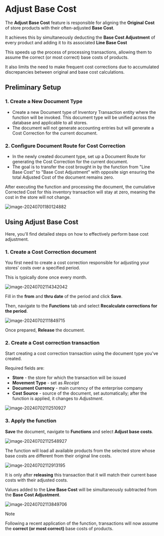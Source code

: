 # Adjust Base Cost

The **Adjust Base Cost** feature is responsible for aligning the **Original Cost** of store products with their often-adjusted **Base Cost**.

It achieves this by simultaneously deducting the **Base Cost Adjustment** of every product and adding it to its associated **Line Base Cost** 

This speeds up the process of processing transactions, allowing them to assume the correct (or most correct) base costs of products. 

It also limits the need to make frequent cost corrections due to accumulated discrepancies between original and base cost calculations.

## Preliminary Setup

### 1. **Create a New Document Type**

- Create a new Document type of Inventory Transaction entity where the function will be invoked. This document type will be unified across the database and applicable to all stores.
- The document will not generate accounting entries but will generate a Cost Correction for the current document.

### 2. **Configure Document Route for Cost Correction**

- In the newly created document type, set up a Document Route for generating the Cost Correction for the current document.
- The goal is to transfer the cost brought in by the function from "Line Base Cost" to "Base Cost Adjustment" with opposite sign ensuring the total Adjusted Cost of the document remains zero.

After executing the function and processing the document, the cumulative Corrected Cost for this inventory transaction will stay at zero, meaning the cost in the store will not change.



![image-20240701180124882](C:\Users\i.ivanov.ERPBG\AppData\Roaming\Typora\typora-user-images\image-20240701180124882.png)

## Using Adjust Base Cost

Here, you'll find detailed steps on how to effectively perform base cost adjustment.

### 1. Create a Cost Correction document

You first need to create a cost correction responsible for adjusting your stores' costs over a specified period.

This is typically done once every month.

![image-20240702114342042](C:\Users\i.ivanov.ERPBG\AppData\Roaming\Typora\typora-user-images\image-20240702114342042.png)

Fill in the **from** and **thru date** of the period and click **Save**.

Then, navigate to the **Functions** tab and select **Recalculate corrections for the period**.

![image-20240702111849715](C:\Users\i.ivanov.ERPBG\AppData\Roaming\Typora\typora-user-images\image-20240702111849715.png)

Once prepared, **Release** the document.



### 2. Create a Cost correction transaction

Start creating a cost correction transaction using the document type you've created.

Required fields are:

- **Store** - the store for which the transaction will be issued
- **Movement Type** - set as *Receipt*
- **Document Currency** - main currency of the enterprise company
- **Cost Source** - source of the document, set automatically; after the function is applied, it changes to *Adjustment*.

![image-20240702112510927](C:\Users\i.ivanov.ERPBG\AppData\Roaming\Typora\typora-user-images\image-20240702112510927.png)

### 3. Apply the function

**Save** the document, navigate to **Functions** and select **Adjust base costs**.

![image-20240702112548927](C:\Users\i.ivanov.ERPBG\AppData\Roaming\Typora\typora-user-images\image-20240702112548927.png) 

The function will load all available products from the selected store whose base costs are different from their original line costs.

![image-20240702112913195](C:\Users\i.ivanov.ERPBG\AppData\Roaming\Typora\typora-user-images\image-20240702112913195.png)



It is only after **releasing** this transaction that it will match their current base costs with their adjusted costs.

Values added to the **Line Base Cost** will be simultaneously subtracted from the **Base Cost Adjustment**.

![image-20240702113849706](C:\Users\i.ivanov.ERPBG\AppData\Roaming\Typora\typora-user-images\image-20240702113849706.png) 

> [!NOTE]
> Following a recent application of the function, transactions will now assume the **correct (or most correct)** base costs of products.
